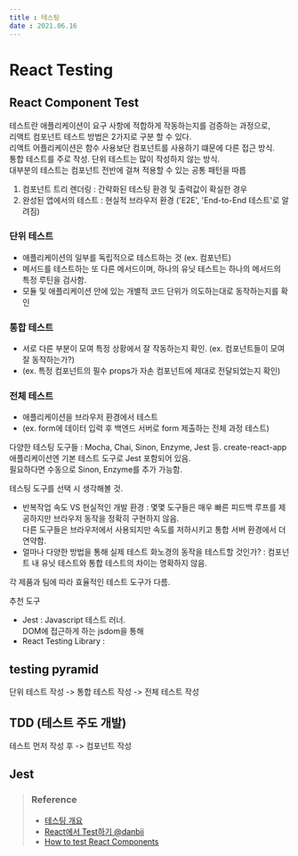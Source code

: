 ```yaml
---
title : 테스팅  
date : 2021.06.16
---
```


# React Testing

## React Component Test
테스트란 애플리케이션이 요구 사항에 적합하게 작동하는지를 검증하는 과정으로,  
리액트 컴포넌트 테스트 방법은 2가지로 구분 할 수 있다.  
리액트 어플리케이션은 함수 사용보단 컴포넌트를 사용하기 떄문에 다른 접근 방식.  
통합 테스트를 주로 작성. 단위 테스트는 많이 작성하지 않는 방식.  
대부분의 테스트는 컴포넌트 전반에 걸쳐 적용할 수 있는 공통 패턴을 따릅  



1. 컴포넌트 트리 렌더링 : 간략화된 테스팅 환경 및 출력값이 확실한 경우
2. 완성된 앱에서의 테스트 : 현실적 브라우저 환경 ('E2E', 'End-to-End 테스트'로 알려짐)

### 단위 테스트
* 애플리케이션의 일부를 독립적으로 테스트하는 것 (ex. 컴포넌트)
* 메서드를 테스트하는 또 다른 메서드이며, 하나의 유닛 테스트는 하나의 메서드의 특정 루틴을 검사함.
* 모듈 및 애플리케이션 안에 있는 개별적 코드 단위가 의도하는대로 동작하는지를 확인

### 통합 테스트
* 서로 다른 부분이 모여 특정 상황에서 잘 작동하는지 확인. (ex. 컴포넌트들이 모여 잘 동작하는가?)
* (ex. 특정 컴포넌트의 필수 props가 자손 컴포넌트에 제대로 전달되었는지 확인)

### 전체 테스트
* 애플리케이션을 브라우저 환경에서 테스트
* (ex. form에 데이터 입력 후 백엔드 서버로 form 제출하는 전체 과정 테스트)


다양한 테스팅 도구들 : Mocha, Chai, Sinon, Enzyme, Jest 등.
create-react-app 애플리케이션엔 기본 테스트 도구로 Jest 포함되어 있음.  
필요하다면 수동으로 Sinon, Enzyme를 추가 가능함.

테스팅 도구를 선택 시 생각해볼 것.  
* 반복작업 속도 VS 현실적인 개발 환경 : 
  몇몇 도구들은 매우 빠른 피드백 루프를 제공하지만 브라우저 동작을 정확히 구현하지 않음.  
  다른 도구들은 브라우저에서 사용되지만 속도를 저하시키고 통합 서버 환경에서 더 연약함.  
* 얼마나 다양한 방법을 통해 실제 테스트 화노경의 동작을 테스트할 것인가? : 
  컴포넌트 내 유닛 테스트와 통합 테스트의 차이는 명확하지 않음.  
  
각 제품과 팀에 따라 효율적인 테스트 도구가 다름.  

추천 도구  
* Jest : Javascript 테스트 러너.  
DOM에 접근하게 하는 jsdom을 통해
* React Testing Library : 

## testing pyramid
단위 테스트 작성 -> 통합 테스트 작성 -> 전체 테스트 작성  


## TDD (테스트 주도 개발)
테스트 먼저 작성 후 -> 컴포넌트 작성

## Jest



> ### Reference
> * [테스팅 개요](https://ko.reactjs.org/docs/testing.html)
> * [React에서 Test하기 @danbii](https://velog.io/@danbii/React%EC%97%90%EC%84%9C-Test%ED%95%98%EA%B8%B0)
> * [How to test React Components](https://www.robinwieruch.de/react-testing-tutorial)
